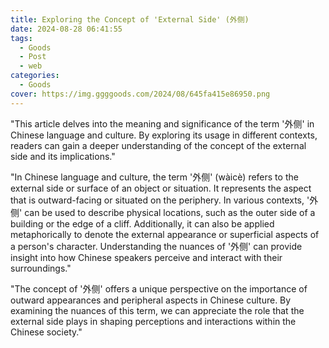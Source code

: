 ```yaml
---
title: Exploring the Concept of 'External Side' (外侧)
date: 2024-08-28 06:41:55
tags:
  - Goods
  - Post
  - web
categories:
  - Goods
cover: https://img.ggggoods.com/2024/08/645fa415e86950.png
---
```


"This article delves into the meaning and significance of the term '外侧' in Chinese language and culture. By exploring its usage in different contexts, readers can gain a deeper understanding of the concept of the external side and its implications."

"In Chinese language and culture, the term '外侧' (wàicè) refers to the external side or surface of an object or situation. It represents the aspect that is outward-facing or situated on the periphery. In various contexts, '外侧' can be used to describe physical locations, such as the outer side of a building or the edge of a cliff. Additionally, it can also be applied metaphorically to denote the external appearance or superficial aspects of a person's character. Understanding the nuances of '外侧' can provide insight into how Chinese speakers perceive and interact with their surroundings."

"The concept of '外侧' offers a unique perspective on the importance of outward appearances and peripheral aspects in Chinese culture. By examining the nuances of this term, we can appreciate the role that the external side plays in shaping perceptions and interactions within the Chinese society."

